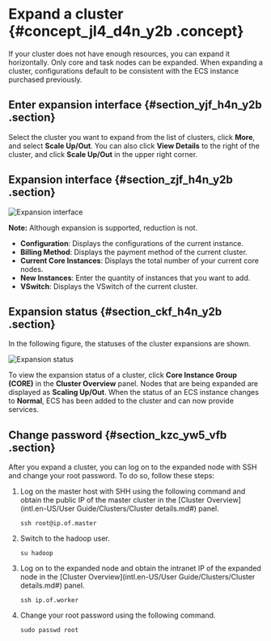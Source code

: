 # Expand a cluster {#concept_jl4_d4n_y2b .concept}

If your cluster does not have enough resources, you can expand it horizontally. Only core and task nodes can be expanded. When expanding a cluster, configurations default to be consistent with the ECS instance purchased previously.

## Enter expansion interface {#section_yjf_h4n_y2b .section}

Select the cluster you want to expand from the list of clusters, click **More**, and select **Scale Up/Out**. You can also click **View Details** to the right of the cluster, and click **Scale Up/Out** in the upper right corner.

## Expansion interface {#section_zjf_h4n_y2b .section}

![Expansion interface](http://static-aliyun-doc.oss-cn-hangzhou.aliyuncs.com/assets/img/17854/154891667210431_en-US.png)

**Note:** Although expansion is supported, reduction is not.

-   **Configuration**: Displays the configurations of the current instance.
-   **Billing Method**: Displays the payment method of the current cluster.
-   **Current Core Instances**: Displays the total number of your current core nodes.
-   **New Instances**: Enter the quantity of instances that you want to add.
-   **VSwitch**: Displays the VSwitch of the current cluster.

## Expansion status {#section_ckf_h4n_y2b .section}

In the following figure, the statuses of the cluster expansions are shown.

![Expansion status](http://static-aliyun-doc.oss-cn-hangzhou.aliyuncs.com/assets/img/17854/154891667210432_en-US.jpg)

To view the expansion status of a cluster, click **Core Instance Group \(CORE\)** in the **Cluster Overview** panel. Nodes that are being expanded are displayed as **Scaling Up/Out**. When the status of an ECS instance changes to **Normal**, ECS has been added to the cluster and can now provide services.

## Change password {#section_kzc_yw5_vfb .section}

After you expand a cluster, you can log on to the expanded node with SSH and change your root password. To do so, follow these steps:

1.  Log on the master host with SHH using the following command and obtain the public IP of the master cluster in the [Cluster Overview](intl.en-US/User Guide/Clusters/Cluster details.md#) panel.

    ```
    ssh root@ip.of.master
    ```

2.  Switch to the hadoop user.

    ```
    su hadoop
    ```

3.  Log on to the expanded node and obtain the intranet IP of the expanded node in the [Cluster Overview](intl.en-US/User Guide/Clusters/Cluster details.md#) panel.

    ```
    ssh ip.of.worker
    ```

4.  Change your root password using the following command.

    ```
    sudo passwd root
    ```


